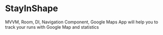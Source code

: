 # StayInShape

MVVM, Room, DI, Navigation Component, Google Maps
App will help you to track your runs with Google Map and statistics  
